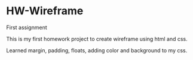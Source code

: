 # HW-Wireframe

First assignment

This is my first homework project to create wireframe using html and css. 

Learned margin, padding, floats, adding color and background to my css. 
